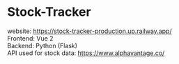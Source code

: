 # Stock-Tracker
website: https://stock-tracker-production.up.railway.app/ \
Frontend: Vue 2\
Backend: Python (Flask)\
API used for stock data: https://www.alphavantage.co/
